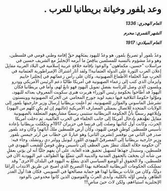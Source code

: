 <h1 dir="rtl">وعد بلفور وخيانة بريطانيا للعرب .</h1>

<h5 dir="rtl">العام الهجري:  1336

الشهر القمري: محرم

العام الميلادي: 1917</h5>

<p dir="rtl">وعدُ بلفور أو تصريحُ بلفور، هو وعدٌ لليهود يمنَحُهم حقَّ إقامة وطني قومي في فلسطين، وهو وعدٌ مشؤوم بالنسبة للمسلمين يناقِضُ ما أبرمه الإنجليزُ مع الشريف حسين في مراسلات "حسين، مكماهون" والوعودَ بإقامة خلافةٍ عربية إسلامية في البلاد العربية مقابِلَ إعلان العرب الثورةَ على الدولة العثمانية!! ولقد أثار اشتراكُ الإمبراطورية العثمانية في الحربِ ضِدَّ الحلفاء الأطماعَ الصهيونية، وكان على رأس زعمائهم في إنجلترا حاييم وايزمان الذي كتب إلى زعماء الصهيونية في أمريكا طالبًا دعم الرئيس الأمريكي وودرو ويلسون الذي وصل للرئاسة بفضلِ تمويل اليهودِ فهو تابعٌ لهم، وأما في بريطانيا فكان اليهودُ قد أطاحوا بحكومةِ رئيس الوزراء هربرت هنري سكويت المعروفِ بعدائه لليهود، وموَّلوا حكومةً ائتلافية فيها ديفيد لويد جورج المحامي عن الحركة الصهيونية ووينستون تشرشل الماسوني والمؤازر للصهيونية، ثم أعلنت بريطانيا إرسالَ وزير خارجيتها بلفور إلى الولايات المتحدة للاتصالِ بممثلي المصارف الأمريكية (غالبهم إن لم يكن كلهم من اليهود) وإبلاغهم رسميًّا بأنَّ الحكومة البريطانية ستتبنى رسميًّا مشاريعهم المتعلِّقة بالصهيونية مقابِلَ تعهُّدهم بإدخال أمريكا إلى جانب الحلفاء في الحرب العالمية، ثم دخلت أمريكا الحربَ، وكانت أول كتائبها وصلت إلى فرنسا في حزيران 1917م وتكفَّلت بريطانيا بإعادة تأسيس فلسطين كوطنٍ قومي لليهود، وكأن أرض فلسطين ملكُ آبائهم! وكان وعد بلفور صدر في الثاني من نوفمبر (تشرين الثاني) وهو عبارةٌ عن خطاب من آرثر جيمس بلفور وزيرِ خارجية بريطانيا إلى المصرفيِّ اليهودي اللورد ليونيل وولتر دي روتشلد، وجاء فيه: "أن حكومة جلالة الملك تنظرُ بعين العطفِ إلى تأسيس وطنٍ قوميٍّ للشعب اليهودي في فلسطين، وستبذل جهدَها لتسهيل تحقيق هذه الغاية، على أن يفهم جليًّا أنه لن يؤتى بعمَلٍ من شأنه أن يجحَفَ بالحقوق المدنية والدينية التي تتمتَّعُ بها الطوائف غير اليهودية الآن في فلسطين، ولا الحقوق أو الوضع السياسي الذي يتمتَّعُ به اليهود في البلدان الأخرى" وقد تمسَّكت الحكومات البريطانية المتعاقبة بهذا التصريح الذي أصبح عن طريق الانتداب إلزامًا دوليًّا، وكان من غايات بريطانيا لهذا هو حماية مصالحها في السويس، فكان هذا أولَ الغدر الظاهِرِ، وليس أوَّله بالكلية، وأبدى العربُ والقوميون الذين كانوا مخدوعين بالوعود الإنجليزية استياءَهم، ولكن لاتَ حينَ مناصٍ!!!</p></br>
